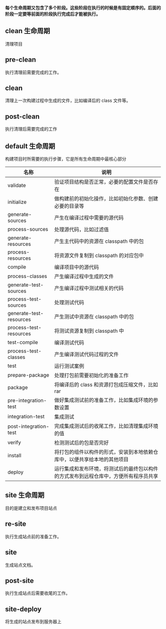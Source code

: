 **每个生命周期又包含了多个阶段。这些阶段在执行的时候是有固定顺序的。后面的阶段一定要等前面的阶段执行完成后才能被执行。**

## clean 生命周期
清理项目

## pre-clean
执行清理前需要完成的工作。

## clean
清理上一次构建过程中生成的文件，比如编译后的 class 文件等。

## post-clean
执行清理后需要完成的工作

## default 生命周期
构建项目时所需要的执行步骤，它是所有生命周期中最核心部分  

名称	                    | 说明
------------------------|--------------------------------------------------------
validate                | 验证项目结构是否正常，必要的配置文件是否存在
initialize              | 做构建前的初始化操作，比如初始化参数、创建必要的目录等
generate-sources        | 产生在编译过程中需要的源代码
process-sources	        | 处理源代码，比如过滤值
generate-resources	    | 产生主代码中的资源在 classpath 中的包
process-resources	    | 将资源文件复制到 classpath 的对应包中
compile	                | 编译项目中的源代码
process-classes	        | 产生编译过程中生成的文件
generate-test-sources   | 产生编译过程中测试相关的代码
process-test-sources	| 处理测试代码
generate-test-resources | 产生测试中资源在 classpath 中的包
process-test-resources	| 将测试资源复制到 classpath 中
test-compile	        | 编译测试代码
process-test-classes	| 产生编译测试代码过程的文件
test	                | 运行测试案例
prepare-package	        | 处理打包前需要初始化的准备工作
package	                | 将编译后的 class 和资源打包成压缩文件，比如 rar
pre-integration-test	| 做好集成测试前的准备工作，比如集成环境的参数设置
integration-test	    | 集成测试
post-integration-test	| 完成集成测试后的收尾工作，比如清理集成环境的值
verify	                | 检测测试后的包是否完好
install	                | 将打包的组件以构件的形式，安装到本地依赖仓库中，以便共享给本地的其他项目
deploy	                | 运行集成和发布环境，将测试后的最终包以构件的方式发布到远程仓库中，方便所有程序员共享

## site 生命周期
目的是建立和发布项目站点

## re-site
执行生成站点前的准备工作。

## site
生成站点文档。

## post-site
执行生成站点后需要收尾的工作。

## site-deploy
将生成的站点发布到服务器上  
